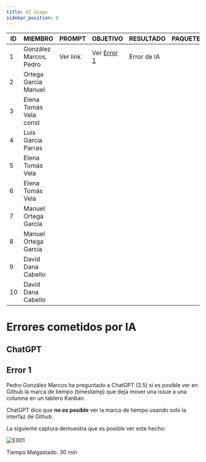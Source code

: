 ```yaml
---
title: AI Usage
sidebar_position: 6
---
```


| ID  | MIEMBRO                | PROMPT   | OBJETIVO                | RESULTADO   | PAQUETE | LINK                                                               |
| --- | ---------------------- | -------- | ----------------------- | ----------- | ------- | ------------------------------------------------------------------ |
| 1   | González Marcos, Pedro | Ver link | Ver [Error 1](#error-1) | Error de IA |         | https://chat.openai.com/share/4cc7a386-d0ea-40ca-b977-6bb327056ba7 |
| 2   | Ortega García Manuel   |          |                         |             |         |                                                                    |
| 3   | Elena Tomás Vela const |          |                         |             |         |                                                                    |
| 4   | Luis García Parras     |          |                         |             |         |                                                                    |
| 5   | Elena Tomás Vela       |          |                         |             |         |                                                                    |
| 6   | Elena Tomás Vela       |          |                         |             |         |                                                                    |
| 7   | Manuel Ortega García   |          |                         |             |         |                                                                    |
| 8   | Manuel Ortega García   |          |                         |             |         |                                                                    |
| 9   | David Dana Cabello     |          |                         |             |         |                                                                    |
| 10  | David Dana Cabello     |          |                         |             |         |                                                                    |

# Errores cometidos por IA

## ChatGPT

## Error 1

Pedro González Marcos ha preguntado a ChatGPT (3.5) si es posible ver en Github
la marca de tiempo (timestamp) que deja mover una issue a una columna en un tablero Kanban.

ChatGPT dice que **no es posible** ver la marca de tiempo usando solo la interfaz de Github.

La siguiente captura demuestra que es posible ver este hecho:

![E001](/img/ia/IA-Error-01.png)

Tiempo Malgastado: 30 min

